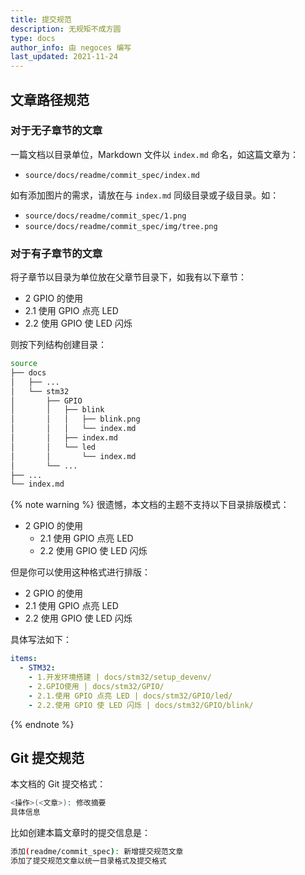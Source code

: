 ```yaml
---
title: 提交规范
description: 无规矩不成方圆
type: docs
author_info: 由 negoces 编写
last_updated: 2021-11-24
---
```


## 文章路径规范

### 对于无子章节的文章

一篇文档以目录单位，Markdown 文件以 `index.md` 命名，如这篇文章为：

- `source/docs/readme/commit_spec/index.md`

如有添加图片的需求，请放在与 `index.md` 同级目录或子级目录。如：

- `source/docs/readme/commit_spec/1.png`
- `source/docs/readme/commit_spec/img/tree.png`

### 对于有子章节的文章

将子章节以目录为单位放在父章节目录下，如我有以下章节：

- 2 GPIO 的使用
- 2.1 使用 GPIO 点亮 LED
- 2.2 使用 GPIO 使 LED 闪烁

则按下列结构创建目录：

```bash
source
├── docs
│   ├── ...
│   └── stm32
│       ├── GPIO
│       │   ├── blink
│       │   │   ├── blink.png
│       │   │   └── index.md
│       │   ├── index.md
│       │   └── led
│       │       └── index.md
│       └── ...
├── ...
└── index.md
```

{% note warning %}
很遗憾，本文档的主题不支持以下目录排版模式：

- 2 GPIO 的使用
  + 2.1 使用 GPIO 点亮 LED
  + 2.2 使用 GPIO 使 LED 闪烁

但是你可以使用这种格式进行排版：

- 2 GPIO 的使用
- 2.1 使用 GPIO 点亮 LED
- 2.2 使用 GPIO 使 LED 闪烁

具体写法如下：
```yaml
items:
  - STM32:
    - 1.开发环境搭建 | docs/stm32/setup_devenv/
    - 2.GPIO使用 | docs/stm32/GPIO/
    - 2.1.使用 GPIO 点亮 LED | docs/stm32/GPIO/led/
    - 2.2.使用 GPIO 使 LED 闪烁 | docs/stm32/GPIO/blink/
```
{% endnote %}

## Git 提交规范

本文档的 Git 提交格式：

```bash
<操作>(<文章>): 修改摘要
具体信息
```

比如创建本篇文章时的提交信息是：

```bash
添加(readme/commit_spec): 新增提交规范文章
添加了提交规范文章以统一目录格式及提交格式
```
